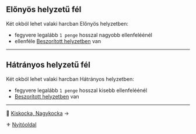 ## Előnyös helyzetű fél

Két okból lehet valaki harcban Előnyös helyzetben:
- fegyvere legalább `1 penge` hosszal nagyobb ellenfeléénél
- ellenféle [Beszorított helyzetben](064_01_harci_helyzetek.md#beszor%C3%ADtott-helyzet) van

---
## Hátrányos helyzetű fél

Két okból lehet valaki harcban Hátrányos helyzetben:
- fegyvere legalább `1 penge` hosszal kisebb ellenfeléénél
- [Beszorított helyzetben](064_01_harci_helyzetek.md#beszor%C3%ADtott-helyzet) van

---

🔗 [Kiskocka, Nagykocka](../063_02_kiskocka_nagykocka.md) →

⚜️ [Nyitóoldal](start.md)